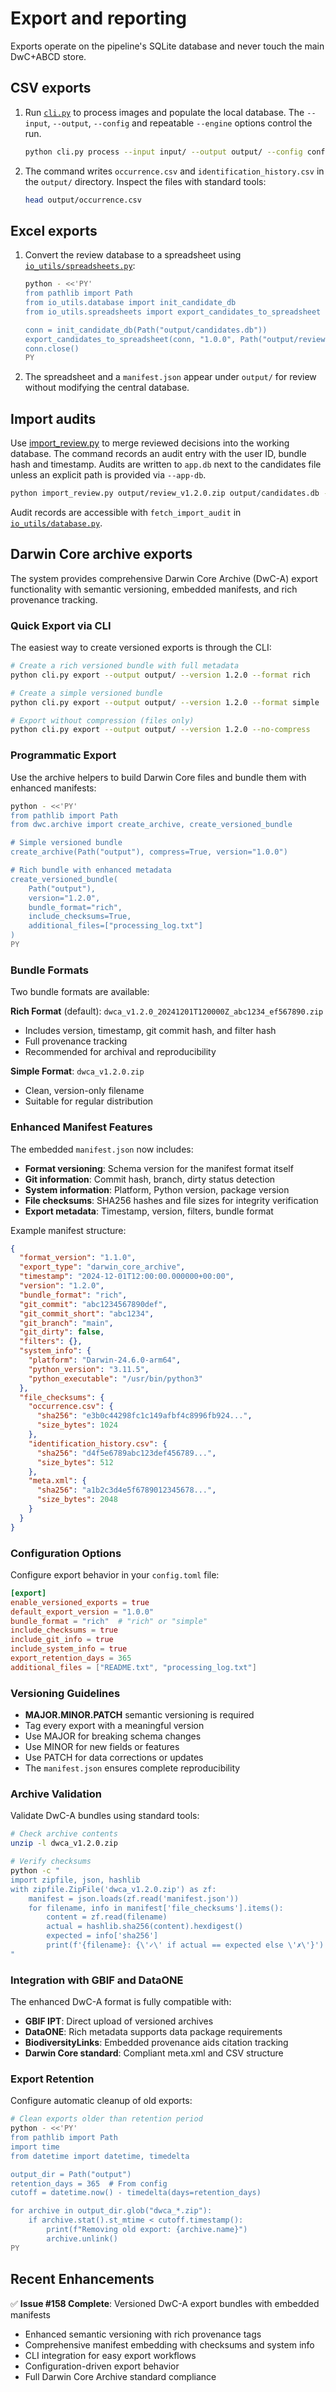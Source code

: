# Export and reporting

Exports operate on the pipeline's SQLite database and never touch the main DwC+ABCD store.

## CSV exports

1. Run [`cli.py`](../cli.py) to process images and populate the local database. The
   `--input`, `--output`, `--config` and repeatable `--engine` options control the run.

   ```bash
   python cli.py process --input input/ --output output/ --config config/local.toml --engine tesseract
   ```

2. The command writes `occurrence.csv` and `identification_history.csv` in the
   `output/` directory. Inspect the files with standard tools:

   ```bash
   head output/occurrence.csv
   ```

## Excel exports

1. Convert the review database to a spreadsheet using
   [`io_utils/spreadsheets.py`](../io_utils/spreadsheets.py):

   ```bash
   python - <<'PY'
   from pathlib import Path
   from io_utils.database import init_candidate_db
   from io_utils.spreadsheets import export_candidates_to_spreadsheet

   conn = init_candidate_db(Path("output/candidates.db"))
   export_candidates_to_spreadsheet(conn, "1.0.0", Path("output/review.xlsx"))
   conn.close()
   PY
   ```

2. The spreadsheet and a `manifest.json` appear under `output/` for review
   without modifying the central database.

## Import audits

Use [import_review.py](../import_review.py) to merge reviewed decisions into the
working database. The command records an audit entry with the user ID, bundle
hash and timestamp. Audits are written to `app.db` next to the candidates file
unless an explicit path is provided via `--app-db`.

```bash
python import_review.py output/review_v1.2.0.zip output/candidates.db --schema-version 1.2.0 --user alice --app-db output/app.db
```

Audit records are accessible with `fetch_import_audit` in
[`io_utils/database.py`](../io_utils/database.py).

## Darwin Core archive exports

The system provides comprehensive Darwin Core Archive (DwC-A) export functionality with semantic versioning, embedded manifests, and rich provenance tracking.

### Quick Export via CLI

The easiest way to create versioned exports is through the CLI:

```bash
# Create a rich versioned bundle with full metadata
python cli.py export --output output/ --version 1.2.0 --format rich

# Create a simple versioned bundle
python cli.py export --output output/ --version 1.2.0 --format simple

# Export without compression (files only)
python cli.py export --output output/ --version 1.2.0 --no-compress
```

### Programmatic Export

Use the archive helpers to build Darwin Core files and bundle them with enhanced manifests:

```bash
python - <<'PY'
from pathlib import Path
from dwc.archive import create_archive, create_versioned_bundle

# Simple versioned bundle
create_archive(Path("output"), compress=True, version="1.0.0")

# Rich bundle with enhanced metadata
create_versioned_bundle(
    Path("output"),
    version="1.2.0",
    bundle_format="rich",
    include_checksums=True,
    additional_files=["processing_log.txt"]
)
PY
```

### Bundle Formats

Two bundle formats are available:

**Rich Format** (default): `dwca_v1.2.0_20241201T120000Z_abc1234_ef567890.zip`
- Includes version, timestamp, git commit hash, and filter hash
- Full provenance tracking
- Recommended for archival and reproducibility

**Simple Format**: `dwca_v1.2.0.zip`
- Clean, version-only filename
- Suitable for regular distribution

### Enhanced Manifest Features

The embedded `manifest.json` now includes:

- **Format versioning**: Schema version for the manifest format itself
- **Git information**: Commit hash, branch, dirty status detection
- **System information**: Platform, Python version, package version
- **File checksums**: SHA256 hashes and file sizes for integrity verification
- **Export metadata**: Timestamp, version, filters, bundle format

Example manifest structure:

```json
{
  "format_version": "1.1.0",
  "export_type": "darwin_core_archive",
  "timestamp": "2024-12-01T12:00:00.000000+00:00",
  "version": "1.2.0",
  "bundle_format": "rich",
  "git_commit": "abc1234567890def",
  "git_commit_short": "abc1234",
  "git_branch": "main",
  "git_dirty": false,
  "filters": {},
  "system_info": {
    "platform": "Darwin-24.6.0-arm64",
    "python_version": "3.11.5",
    "python_executable": "/usr/bin/python3"
  },
  "file_checksums": {
    "occurrence.csv": {
      "sha256": "e3b0c44298fc1c149afbf4c8996fb924...",
      "size_bytes": 1024
    },
    "identification_history.csv": {
      "sha256": "d4f5e6789abc123def456789...",
      "size_bytes": 512
    },
    "meta.xml": {
      "sha256": "a1b2c3d4e5f6789012345678...",
      "size_bytes": 2048
    }
  }
}
```

### Configuration Options

Configure export behavior in your `config.toml` file:

```toml
[export]
enable_versioned_exports = true
default_export_version = "1.0.0"
bundle_format = "rich"  # "rich" or "simple"
include_checksums = true
include_git_info = true
include_system_info = true
export_retention_days = 365
additional_files = ["README.txt", "processing_log.txt"]
```

### Versioning Guidelines

- **MAJOR.MINOR.PATCH** semantic versioning is required
- Tag every export with a meaningful version
- Use MAJOR for breaking schema changes
- Use MINOR for new fields or features
- Use PATCH for data corrections or updates
- The `manifest.json` ensures complete reproducibility

### Archive Validation

Validate DwC-A bundles using standard tools:

```bash
# Check archive contents
unzip -l dwca_v1.2.0.zip

# Verify checksums
python -c "
import zipfile, json, hashlib
with zipfile.ZipFile('dwca_v1.2.0.zip') as zf:
    manifest = json.loads(zf.read('manifest.json'))
    for filename, info in manifest['file_checksums'].items():
        content = zf.read(filename)
        actual = hashlib.sha256(content).hexdigest()
        expected = info['sha256']
        print(f'{filename}: {\'✓\' if actual == expected else \'✗\'}')
"
```

### Integration with GBIF and DataONE

The enhanced DwC-A format is fully compatible with:
- **GBIF IPT**: Direct upload of versioned archives
- **DataONE**: Rich metadata supports data package requirements
- **BiodiversityLinks**: Embedded provenance aids citation tracking
- **Darwin Core standard**: Compliant meta.xml and CSV structure

### Export Retention

Configure automatic cleanup of old exports:

```bash
# Clean exports older than retention period
python - <<'PY'
from pathlib import Path
import time
from datetime import datetime, timedelta

output_dir = Path("output")
retention_days = 365  # From config
cutoff = datetime.now() - timedelta(days=retention_days)

for archive in output_dir.glob("dwca_*.zip"):
    if archive.stat().st_mtime < cutoff.timestamp():
        print(f"Removing old export: {archive.name}")
        archive.unlink()
PY
```

## Recent Enhancements

✅ **Issue #158 Complete**: Versioned DwC-A export bundles with embedded manifests
- Enhanced semantic versioning with rich provenance tags
- Comprehensive manifest embedding with checksums and system info
- CLI integration for easy export workflows
- Configuration-driven export behavior
- Full Darwin Core Archive standard compliance
